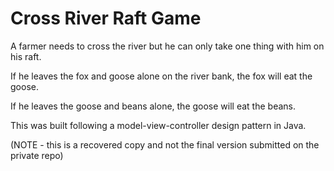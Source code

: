 # Cross River Raft Game

A farmer needs to cross the river but he can only take one thing with him on his raft.

If he leaves the fox and goose alone on the river bank, the fox will eat the goose.

If he leaves the goose and beans alone, the goose will eat the beans.

This was built following a model-view-controller design pattern in Java.

(NOTE - this is a recovered copy and not the final version submitted on the private repo)